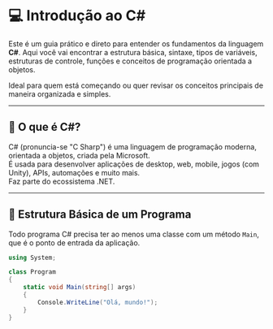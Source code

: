 ﻿# 💻 Introdução ao C#

Este é um guia prático e direto para entender os fundamentos da linguagem **C#**. Aqui você vai encontrar a estrutura básica, sintaxe, tipos de variáveis, estruturas de controle, funções e conceitos de programação orientada a objetos.

Ideal para quem está começando ou quer revisar os conceitos principais de maneira organizada e simples.

---

## 📌 O que é C#?

C# (pronuncia-se "C Sharp") é uma linguagem de programação moderna, orientada a objetos, criada pela Microsoft.  
É usada para desenvolver aplicações de desktop, web, mobile, jogos (com Unity), APIs, automações e muito mais.  
Faz parte do ecossistema .NET.

---

## 📐 Estrutura Básica de um Programa

Todo programa C# precisa ter ao menos uma classe com um método `Main`, que é o ponto de entrada da aplicação.

```csharp
using System;

class Program
{
    static void Main(string[] args)
    {
        Console.WriteLine("Olá, mundo!");
    }
}
